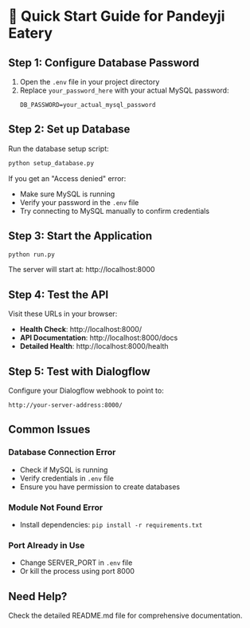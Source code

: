 # 🚀 Quick Start Guide for Pandeyji Eatery

## Step 1: Configure Database Password

1. Open the `.env` file in your project directory
2. Replace `your_password_here` with your actual MySQL password:
   ```
   DB_PASSWORD=your_actual_mysql_password
   ```

## Step 2: Set up Database

Run the database setup script:
```bash
python setup_database.py
```

If you get an "Access denied" error:
- Make sure MySQL is running
- Verify your password in the `.env` file
- Try connecting to MySQL manually to confirm credentials

## Step 3: Start the Application

```bash
python run.py
```

The server will start at: http://localhost:8000

## Step 4: Test the API

Visit these URLs in your browser:
- **Health Check**: http://localhost:8000/
- **API Documentation**: http://localhost:8000/docs
- **Detailed Health**: http://localhost:8000/health

## Step 5: Test with Dialogflow

Configure your Dialogflow webhook to point to:
```
http://your-server-address:8000/
```

## Common Issues

### Database Connection Error
- Check if MySQL is running
- Verify credentials in `.env` file
- Ensure you have permission to create databases

### Module Not Found Error
- Install dependencies: `pip install -r requirements.txt`

### Port Already in Use
- Change SERVER_PORT in `.env` file
- Or kill the process using port 8000

## Need Help?

Check the detailed README.md file for comprehensive documentation.
